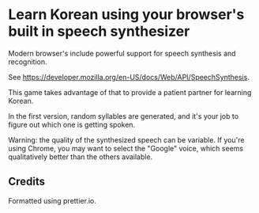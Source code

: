 # Learn Korean using your browser's built in speech synthesizer

Modern browser's include powerful support for speech synthesis and recognition.

See https://developer.mozilla.org/en-US/docs/Web/API/SpeechSynthesis.

This game takes advantage of that to provide a patient partner for learning Korean.

In the first version, random syllables are generated, and it's your job to figure out
which one is getting spoken.

Warning: the quality of the synthesized speech can be variable. If you're using Chrome,
you may want to select the "Google" voice, which seems qualitatively better than the
others available.

## Credits

Formatted using prettier.io.
